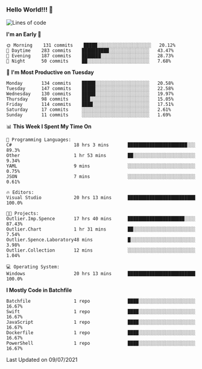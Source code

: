 ### Hello World!!! 👋

<!--
**kekotek/kekotek** is a ✨ _special_ ✨ repository because its `README.md` (this file) appears on your GitHub profile.

Here are some ideas to get you started:

- 🔭 I’m currently working on ...
- 🌱 I’m currently learning ...
- 👯 I’m looking to collaborate on ...
- 🤔 I’m looking for help with ...
- 💬 Ask me about ...
- 📫 How to reach me: ...
- 😄 Pronouns: ...
- ⚡ Fun fact: ...
-->

<!--START_SECTION:waka-->
![Lines of code](https://img.shields.io/badge/From%20Hello%20World%20I%27ve%20Written-18753%20lines%20of%20code-blue)

**I'm an Early 🐤** 

```text
🌞 Morning    131 commits    █████░░░░░░░░░░░░░░░░░░░░   20.12% 
🌆 Daytime    283 commits    ██████████░░░░░░░░░░░░░░░   43.47% 
🌃 Evening    187 commits    ███████░░░░░░░░░░░░░░░░░░   28.73% 
🌙 Night      50 commits     ██░░░░░░░░░░░░░░░░░░░░░░░   7.68%

```
📅 **I'm Most Productive on Tuesday** 

```text
Monday       134 commits    █████░░░░░░░░░░░░░░░░░░░░   20.58% 
Tuesday      147 commits    █████░░░░░░░░░░░░░░░░░░░░   22.58% 
Wednesday    130 commits    █████░░░░░░░░░░░░░░░░░░░░   19.97% 
Thursday     98 commits     ███░░░░░░░░░░░░░░░░░░░░░░   15.05% 
Friday       114 commits    ████░░░░░░░░░░░░░░░░░░░░░   17.51% 
Saturday     17 commits     ░░░░░░░░░░░░░░░░░░░░░░░░░   2.61% 
Sunday       11 commits     ░░░░░░░░░░░░░░░░░░░░░░░░░   1.69%

```


📊 **This Week I Spent My Time On** 

```text
💬 Programming Languages: 
C#                       18 hrs 3 mins       ██████████████████████░░░   89.3% 
Other                    1 hr 53 mins        ██░░░░░░░░░░░░░░░░░░░░░░░   9.34% 
YAML                     9 mins              ░░░░░░░░░░░░░░░░░░░░░░░░░   0.75% 
JSON                     7 mins              ░░░░░░░░░░░░░░░░░░░░░░░░░   0.61%

🔥 Editors: 
Visual Studio            20 hrs 13 mins      █████████████████████████   100.0%

🐱‍💻 Projects: 
Outlier.Imp.Spence       17 hrs 40 mins      █████████████████████░░░░   87.43% 
Outlier.Chart            1 hr 31 mins        ██░░░░░░░░░░░░░░░░░░░░░░░   7.54% 
Outlier.Spence.Laboratory48 mins             █░░░░░░░░░░░░░░░░░░░░░░░░   3.98% 
Outlier.Collection       12 mins             ░░░░░░░░░░░░░░░░░░░░░░░░░   1.04%

💻 Operating System: 
Windows                  20 hrs 13 mins      █████████████████████████   100.0%

```

**I Mostly Code in Batchfile** 

```text
Batchfile                1 repo              ████░░░░░░░░░░░░░░░░░░░░░   16.67% 
Swift                    1 repo              ████░░░░░░░░░░░░░░░░░░░░░   16.67% 
JavaScript               1 repo              ████░░░░░░░░░░░░░░░░░░░░░   16.67% 
Dockerfile               1 repo              ████░░░░░░░░░░░░░░░░░░░░░   16.67% 
PowerShell               1 repo              ████░░░░░░░░░░░░░░░░░░░░░   16.67%

```



 Last Updated on 09/07/2021
<!--END_SECTION:waka-->
